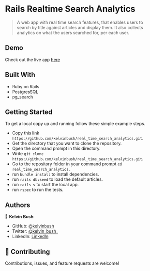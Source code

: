 # Rails Realtime Search Analytics

> A web app with real time search features, that enables users to search by title against articles and display them.
> It also collects analytics on what the users searched for, per each user.

## Demo

Check out the live app [here](https://calm-stream-19200.herokuapp.com/)

## Built With

- Ruby on Rails
- PostgresSQL
- pg_search

## Getting Started

To get a local copy up and running follow these simple example steps.

- Copy this link `https://github.com/kelvinbush/real_time_search_analytics.git`.
- Get the directory that you want to clone the repository.
- Open the command prompt in this directory.
- Write `git clone https://github.com/kelvinbush/real_time_search_analytics.git`.
- Go to the repository folder in your command prompt `cd real_time_search_analytics`.
- run `bundle install` to install dependencies.
- run `rails db:seed` to load the default articles.
- run `rails s` to start the local app.
- run `rspec` to run the tests.

## Authors

👤 **Kelvin Bush**

- GitHub: [@kelvinbush](https://github.com/kelvinbush)
- Twitter: [@kelvin_bush_](https://twitter.com/kelvin_bush_)
- LinkedIn: [LinkedIn](https://www.linkedin.com/in/kelvinbushwachiye/)

## 🤝 Contributing

Contributions, issues, and feature requests are welcome!